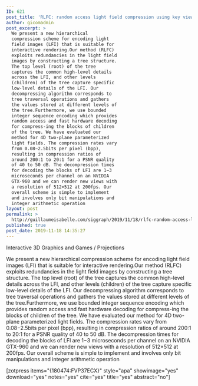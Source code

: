 ```yaml
---
ID: 621
post_title: 'RLFC: random access light field compression using key views and bounded integer sequence encoding'
author: gicomadmin
post_excerpt: >
  We present a new hierarchical
  compression scheme for encoding light
  field images (LFI) that is suitable for
  interactive rendering.Our method (RLFC)
  exploits redundancies in the light field
  images by constructing a tree structure.
  The top level (root) of the tree
  captures the common high-level details
  across the LFI, and other levels
  (children) of the tree capture specific
  low-level details of the LFI. Our
  decompressing algorithm corresponds to
  tree traversal operations and gathers
  the values stored at different levels of
  the tree.Furthermore, we use bounded
  integer sequence encoding which provides
  random access and fast hardware decoding
  for compress-ing the blocks of children
  of the tree. We have evaluated our
  method for 4D two-plane parameterized
  light fields. The compression rates vary
  from 0.08−2.5bits per pixel (bpp),
  resulting in compression ratios of
  around 200:1 to 20:1 for a PSNR quality
  of 40 to 50 dB. The decompression times
  for decoding the blocks of LFI are 1−3
  microseconds per channel on an NVIDIA
  GTX-960 and we can render new views with
  a resolution of 512×512 at 200fps. Our
  overall scheme is simple to implement
  and involves only bit manipulations and
  integer arithmetic operation
layout: post
permalink: >
  http://guillaumeisabelle.com/siggraph/2019/11/18/rlfc-random-access-light-field-compression-using-key-views-and-bounded-integer-sequence-encoding/
published: true
post_date: 2019-11-18 14:35:27
---
```

<!-- wp:paragraph -->

Interactive 3D Graphics and Games / Projections

<!-- /wp:paragraph -->

<!-- wp:paragraph -->

We present a new hierarchical compression scheme for encoding light field images (LFI) that is suitable for interactive rendering.Our method (RLFC) exploits redundancies in the light field images by constructing a tree structure. The top level (root) of the tree captures the common high-level details across the LFI, and other levels (children) of the tree capture specific low-level details of the LFI. Our decompressing algorithm corresponds to tree traversal operations and gathers the values stored at different levels of the tree.Furthermore, we use bounded integer sequence encoding which provides random access and fast hardware decoding for compress-ing the blocks of children of the tree. We have evaluated our method for 4D two-plane parameterized light fields. The compression rates vary from 0.08−2.5bits per pixel (bpp), resulting in compression ratios of around 200:1 to 20:1 for a PSNR quality of 40 to 50 dB. The decompression times for decoding the blocks of LFI are 1−3 microseconds per channel on an NVIDIA GTX-960 and we can render new views with a resolution of 512×512 at 200fps. Our overall scheme is simple to implement and involves only bit manipulations and integer arithmetic operation

<!-- /wp:paragraph -->

<!-- wp:shortcode --> [zotpress items="{180474:FVP37ECX}" style="apa" showimage="yes" download="yes" notes="yes" cite="yes" title="yes" abstract="no"] 

<!-- /wp:shortcode -->